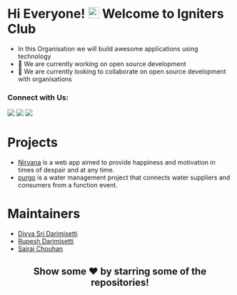 # Hi Everyone! <img alt="wave" src="https://emojis.slackmojis.com/emojis/images/1588177020/8809/wave_hello.gif?1588177020" width="25"> Welcome to Igniters Club
- In this Organisation we will build awesome applications using technology
- 🔭 We are currently working on open source development
- 🌱 We are currently looking to collaborate on open source development with organisations

### Connect with Us:
[<img src="https://img.shields.io/badge/github-%23333.svg?&style=for-the-badge&logo=github&logoColor=white" />][github]
[<img src="https://img.shields.io/badge/email-%23333.svg?&style=for-the-badge&logo=email&logoColor=white" />][Mail]
[<img src="https://img.shields.io/badge/discord-%23333.svg?&style=for-the-badge&logo=discord&logoColor=white" />][discord]

# Projects 
- [Nirvana] is a web app aimed to provide happiness and motivation in times of despair and at any time.
- [purgo] is a water management project that connects water suppliers and consumers from a function event.
<!-- <div align="center"> -->

# Maintainers
- [Divya Sri Darimisetti][Divya]
- [Rupesh Darimisetti][Rupesh] 
- [Sairaj Chouhan][Sairaj]

<!-- ## GitHub stats -->
<!-- </div>
<img style="border-style:solid" src="https://github-readme-stats.vercel.app/api?username=igniters-space&count_private=true&theme=radical"/>
<img  style="border-style:solid" src="https://github-readme-streak-stats.herokuapp.com/?user=igniters-space&theme=radical"/>
<img style="border-style:solid" src = "https://github-readme-stats.vercel.app/api/top-langs/?username=igniters-space&theme=radical&hide=jupyter%20notebook&layout=compact&langs_count=8"/></p> -->

<div align="center"> 
  
## Show some ❤️ by starring some of the repositories!
  
</div>

<!--Social Media Links -->
[github]: https://github.com/igniters-space
[Mail]: ignitersspace@gmail.com
[discord]: https://discord.gg/AW3BTd3K

<!-- Projects Links -->
[Nirvana]: https://github.com/igniters-space/nirvana
[purgo]: https://github.com/igniters-space/purgo

<!-- Maintainers -->

[Rupesh]: https://github.com/Rupesh-Darimisetti
[Divya]: https://github.com/irsayvid
[Sairaj]: https://github.com/sairaj2119
